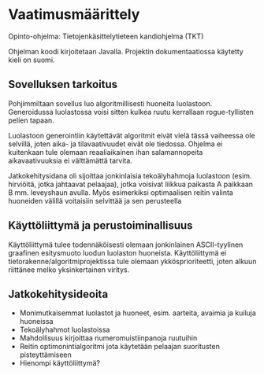 # Vaatimusmäärittely

Opinto-ohjelma: Tietojenkäsittelytieteen kandiohjelma (TKT)

Ohjelman koodi kirjoitetaan Javalla. Projektin dokumentaatiossa käytetty kieli on suomi. 

## Sovelluksen tarkoitus

Pohjimmiltaan sovellus luo algoritmillisesti huoneita luolastoon. Generoidussa luolastossa voisi sitten kulkea ruutu kerrallaan rogue-tyllisten pelien tapaan.

Luolastoon generointiin käytettävät algoritmit eivät vielä tässä vaiheessa ole selvillä, joten aika- ja tilavaativuudet eivät ole tiedossa. Ohjelma ei kuitenkaan tule olemaan reaaliaikainen ihan salamannopeita aikavaativuuksia ei välttämättä tarvita. 

Jatkokehitysidana oli sijoittaa jonkinlaisia tekoälyhahmoja luolastoon (esim. hirviöitä, jotka jahtaavat pelaajaa), jotka voisivat liikkua paikasta A paikkaan B mm. leveyshaun avulla. Myös esimerkiksi optimaalisen reitin valinta huoneiden välillä voitaisiin selvittää ja sen perusteella 

## Käyttöliittymä ja perustoiminallisuus

Käyttöliittymä tulee todennäköisesti olemaan jonkinlainen ASCII-tyylinen graafinen esitysmuoto luodun luolaston huoneista. Käyttöliittymä ei tietorakenne/algoritmiprojektissa tule olemaan ykkösprioriteetti, joten alkuun riittänee melko yksinkertainen viritys. 

## Jatkokehitysideoita

- Monimutkaisemmat luolastot ja huoneet, esim. aarteita, avaimia ja kuiluja huoneissa
- Tekoälyhahmot luolastoissa
- Mahdollisuus kirjoittaa numeromuistiinpanoja ruutuihin
- Reitin optimonintialgoritmi jota käytetään pelaajan suoritusten pisteyttämiseen
- Hienompi käyttöliittymä? 
